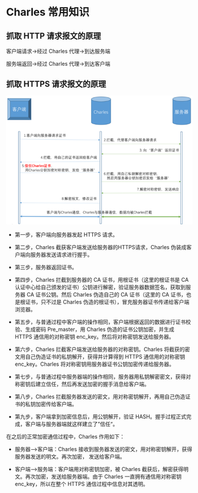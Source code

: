 # Charles 常用知识

## 抓取 HTTP 请求报文的原理

客户端请求->经过 Charles 代理->到达服务端 

服务端返回->经过 Charles 代理->到达客户端

## 抓取 HTTPS 请求报文的原理


![](../ImageHost/抓包工具常用知识点/Charles抓包原理.png)

- 第一步，客户端向服务器发起 HTTPS 请求。

- 第二步，Charles 截获客户端发送给服务器的HTTPS请求，Charles 伪装成客户端向服务器发送请求进行握手。

- 第三步，服务器返回证书。

- 第四步，Charles 拦截到服务器的 CA 证书，用根证书（这里的根证书是 CA 认证中心给自己颁发的证书）公钥进行解密，验证服务器数据签名，获取到服务器 CA 证书公钥。然后 Charles 伪造自己的 CA 证书（这里的 CA 证书，也是根证书，只不过是 Charles 伪造的根证书），冒充服务器证书传递给客户端浏览器。

- 第五步，与普通过程中客户端的操作相同，客户端根据返回的数据进行证书校验、生成密码 Pre_master，用 Charles 伪造的证书公钥加密，并生成 HTTPS 通信用的对称密钥 enc_key。然后将对称密钥发送给服务器。

- 第六步，Charles 拦截客户端发送给服务器的对称密钥。Charles 将截获的密文用自己伪造证书的私钥解开，获得并计算得到 HTTPS 通信用的对称密钥 enc_key。Charles 将对称密钥用服务器证书公钥加密传递给服务器。

- 第七步，与普通过程中服务器端的操作相同，服务器用私钥解密密文，获得对称密钥后建立信任，然后再发送加密的握手消息给客户端。

- 第八步，Charles 拦截服务器发送的密文，用对称密钥解开，再用自己伪造证书的私钥加密传给客户端。

- 第九步，客户端拿到加密信息后，用公钥解开，验证 HASH。握手过程正式完成，客户端与服务器端就这样建立了”信任“。

在之后的正常加密通信过程中，Charles 作用如下：

- 服务器—>客户端：Charles 接收到服务器发送的密文，用对称密钥解开，获得服务器发送的明文。再次加密， 发送给客户端。

- 客户端—>服务端：客户端用对称密钥加密，被 Charles 截获后，解密获得明文。再次加密，发送给服务器端。由于 Charles 一直拥有通信用对称密钥 enc_key，所以在整个 HTTPS 通信过程中信息对其透明。